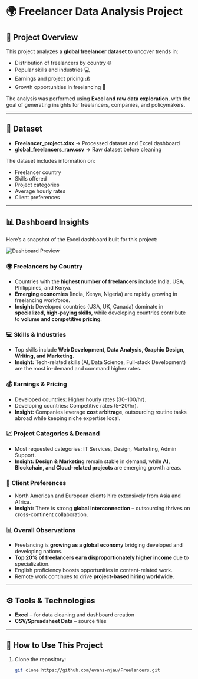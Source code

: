 # 🌍 Freelancer Data Analysis Project  

## 📌 Project Overview  
This project analyzes a **global freelancer dataset** to uncover trends in:  
- Distribution of freelancers by country 🌐  
- Popular skills and industries 💻  
- Earnings and project pricing 💰  
- Growth opportunities in freelancing 🚀  

The analysis was performed using **Excel and raw data exploration**, with the goal of generating insights for freelancers, companies, and policymakers.  

---

## 📂 Dataset  
- **Freelancer_project.xlsx** → Processed dataset and Excel dashboard  
- **global_freelancers_raw.csv** → Raw dataset before cleaning  

The dataset includes information on:  
- Freelancer country  
- Skills offered  
- Project categories  
- Average hourly rates  
- Client preferences  

---

## 📊 Dashboard Insights  

Here’s a snapshot of the Excel dashboard built for this project:  

![Dashboard Preview](dashboard.png)

### 🌍 Freelancers by Country  
- Countries with the **highest number of freelancers** include India, USA, Philippines, and Kenya.  
- **Emerging economies** (India, Kenya, Nigeria) are rapidly growing in freelancing workforce.  
- **Insight:** Developed countries (USA, UK, Canada) dominate in **specialized, high-paying skills**, while developing countries contribute to **volume and competitive pricing**.  

### 💻 Skills & Industries  
- Top skills include **Web Development, Data Analysis, Graphic Design, Writing, and Marketing**.  
- **Insight:** Tech-related skills (AI, Data Science, Full-stack Development) are the most in-demand and command higher rates.  

### 💰 Earnings & Pricing  
- Developed countries: Higher hourly rates ($30–$100/hr).  
- Developing countries: Competitive rates ($5–$20/hr).  
- **Insight:** Companies leverage **cost arbitrage**, outsourcing routine tasks abroad while keeping niche expertise local.  

### 📈 Project Categories & Demand  
- Most requested categories: IT Services, Design, Marketing, Admin Support.  
- **Insight:** **Design & Marketing** remain stable in demand, while **AI, Blockchain, and Cloud-related projects** are emerging growth areas.  

### 👥 Client Preferences  
- North American and European clients hire extensively from Asia and Africa.  
- **Insight:** There is strong **global interconnection** – outsourcing thrives on cross-continent collaboration.  

### 📊 Overall Observations  
- Freelancing is **growing as a global economy** bridging developed and developing nations.  
- **Top 20% of freelancers earn disproportionately higher income** due to specialization.  
- English proficiency boosts opportunities in content-related work.  
- Remote work continues to drive **project-based hiring worldwide**.  

---

## ⚙️ Tools & Technologies  
- **Excel** – for data cleaning and dashboard creation   
- **CSV/Spreadsheet Data** – source files  

---

## 🚀 How to Use This Project  
1. Clone the repository:  
   ```bash
   git clone https://github.com/evans-njau/Freelancers.git
